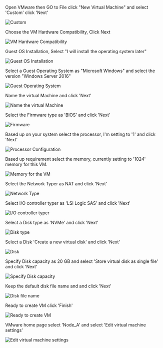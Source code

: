 Open VMware then GO to File click "New Virtual Machine" and select 'Custom' click 'Next'

![Custom](https://github.com/user-attachments/assets/da37d9bd-89dc-4206-b8cb-ee341ffdfb9f)

Choose the VM Hardware Compatibility, Click Next

![VM Hardware Compatibility](https://github.com/user-attachments/assets/ef9883b5-85bc-43c2-9d86-328ae8460ee1)

Guest OS Installation, Select "I will install the operating system later"

![Guest OS Installation](https://github.com/user-attachments/assets/1c6a011a-4c3a-4819-9448-9e6c739120ad)

Select a Guest Operating System as "Microsoft Windows" and select the version "Windows Server 2016"

![Guest Operating System](https://github.com/user-attachments/assets/e5b1c73b-83fb-49ce-99d2-fc5f20f5a18d)

Name the virtual Machine and click 'Next'

![Name the virtual Machine](https://github.com/user-attachments/assets/d7ac6488-9bb1-424d-aebe-3978ec71daf2)

Select the Firmware type as 'BIOS' and click 'Next'

![Firmware](https://github.com/user-attachments/assets/1b1c9db2-19b4-4f8b-b340-b555fd3d57bb)

Based up on your system select the processor, I'm setting to '1' and click 'Next'

![Processor Configuration](https://github.com/user-attachments/assets/ee95776f-eccc-4ecd-bbad-688683d1f20c)

Based up requirement select the memory, currently setting to '1024' memory for this VM.

![Memory for the VM](https://github.com/user-attachments/assets/a283dedd-e494-4125-9a08-07d4503ed6bc)

Select the Network Typer as NAT and click 'Next'

![Network Type](https://github.com/user-attachments/assets/74f02bea-7bc3-4b20-94cb-c84f96c82d06)

Select I/O controller typer as 'LSI Logic SAS' and click 'Next'

![I/O controller typer](https://github.com/user-attachments/assets/ff441eb1-d044-42dc-ab10-7c06b1a451bf)

Select a Disk type as 'NVMe' and click 'Next'

![Disk type](https://github.com/user-attachments/assets/f03f489b-d7f1-4fbb-9186-3bf51011df68)

Select a Disk 'Create a new virtual disk' and click 'Next'

![Disk](https://github.com/user-attachments/assets/36089e68-1c18-46db-83c8-b438fb4464eb)

Specify Disk capacity as 20 GB and select 'Store virtual disk as single file' and click 'Next'

![Specify Disk capacity](https://github.com/user-attachments/assets/f44e203d-45ed-465d-af84-cff9407fb875)

Keep the default disk file name and and click 'Next'

![Disk file name](https://github.com/user-attachments/assets/c56c4dd0-f3fb-4dbe-9e35-414dee034ded)

Ready to create VM click 'Finish'

![Ready to create VM](https://github.com/user-attachments/assets/ce6f1ece-2680-4483-932d-98d7bcae9680)

VMware home page select 'Node_A' and select 'Edit virtual machine settings'

![Edit virtual machine settings](https://github.com/user-attachments/assets/d1bb40d8-ae43-42bb-b1af-ee0f122e026f)






